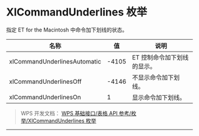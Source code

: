 # XlCommandUnderlines 枚举

指定 ET for the Macintosh 中命令加下划线的状态。

| 名称                         | 值    | 说明                        |
|------------------------------|-------|-----------------------------|
| xlCommandUnderlinesAutomatic | -4105 | ET 控制命令加下划线的显示。 |
| xlCommandUnderlinesOff       | -4146 | 不显示命令加下划线。        |
| xlCommandUnderlinesOn        | 1     | 显示命令加下划线。          |

> WPS 开发文档： [WPS 基础接口/表格 API 参考/枚举/XlCommandUnderlines 枚举](https://qn.cache.wpscdn.cn/encs/doc/office_v19/topics/WPS%20%E5%9F%BA%E7%A1%80%E6%8E%A5%E5%8F%A3/%E8%A1%A8%E6%A0%BC%20API%20%E5%8F%82%E8%80%83/%E6%9E%9A%E4%B8%BE/XlCommandUnderlines%20%E6%9E%9A%E4%B8%BE.html)

------------------------------------------------------------------------
